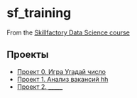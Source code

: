 # sf_training
From the [Skillfactory Data Science course](https://skillfactory.ru/data-scientist)

## Проекты

* [Проект 0. Игра Угадай число](https://github.com/Xeniabestlook/sf_training/tree/main/Project_0)
* [Проект 1. Анализ вакансий hh](https://github.com/Xeniabestlook/sf_training/tree/main/Project_1)
* [Проект 2. _____](________)
